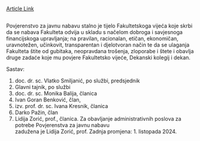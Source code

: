 [Article Link](https://www.fhs.hr/ostala_tijela/povjerenstvo_za_javnu_nabavu)

## 
Povjerenstvo za javnu nabavu stalno je tijelo Fakultetskoga vijeća koje skrbi da se nabava Fakulteta odvija u skladu s načelom dobroga i savjesnoga financijskoga upravljanja; na pravilan, racionalan, etičan, ekonomičan, uravnotežen, učinkovit, transparentan i djelotvoran način te da se ulaganja Fakulteta štite od gubitaka, neopravdana trošenja, zloporabe i štete i obavlja druge zadaće koje mu povjere Fakultetsko vijeće, Dekanski kolegij i dekan.  

Sastav:
1. doc. dr. sc. Vlatko Smiljanić, po službi, predsjednik  
2. Glavni tajnik, po službi  
3. doc. dr. sc. Monika Balija, članica  
4. Ivan Goran Benković, član,  
5. izv. prof. dr. sc. Ivana Kresnik, članica  
6. Darko Pažin, član  
7. Lidija Zorić, prof., članica.
Za obavljanje administrativnih poslova za potrebe Povjerenstva za javnu nabavu   
zadužena je Lidija Zorić, prof.
Zadnja promjena: 1. listopada 2024.
  

